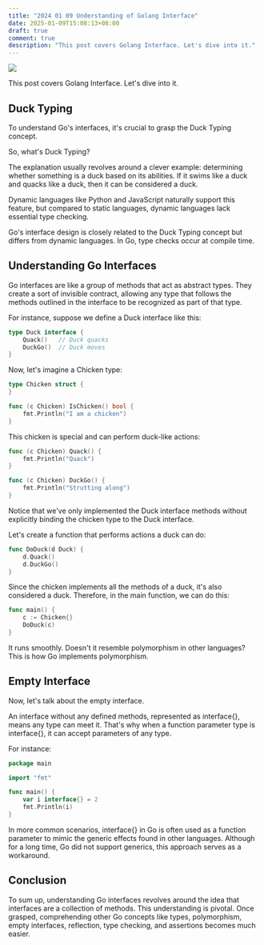 ```yaml
---
title: "2024 01 09 Understanding of Golang Interface"
date: 2025-01-09T15:08:13+08:00
draft: true
comment: true
description: "This post covers Golang Interface. Let's dive into it."
---
```


![](https://cdn.jsdelivr.net/gh/poloxue/images@2024-01/2024-01-09-understanding-of-golang-interface-01.jpeg)

This post covers Golang Interface. Let's dive into it. 

## Duck Typing

To understand Go's interfaces, it's crucial to grasp the Duck Typing concept.

So, what's Duck Typing?

The explanation usually revolves around a clever example: determining whether something is a duck based on its abilities. If it swims like a duck and quacks like a duck, then it can be considered a duck.

Dynamic languages like Python and JavaScript naturally support this feature, but compared to static languages, dynamic languages lack essential type checking.

Go's interface design is closely related to the Duck Typing concept but differs from dynamic languages. In Go, type checks occur at compile time.

## Understanding Go Interfaces

Go interfaces are like a group of methods that act as abstract types. They create a sort of invisible contract, allowing any type that follows the methods outlined in the interface to be recognized as part of that type.

For instance, suppose we define a Duck interface like this:

```go
type Duck interface {
	Quack()   // Duck quacks
	DuckGo()  // Duck moves
}
```

Now, let's imagine a Chicken type:

```go
type Chicken struct {
}

func (c Chicken) IsChicken() bool {
	fmt.Println("I am a chicken")
}
```

This chicken is special and can perform duck-like actions:

```go
func (c Chicken) Quack() {
	fmt.Println("Quack")
}

func (c Chicken) DuckGo() {
	fmt.Println("Strutting along")
}
```

Notice that we've only implemented the Duck interface methods without explicitly binding the chicken type to the Duck interface.

Let's create a function that performs actions a duck can do:

```go
func DoDuck(d Duck) {
	d.Quack()
	d.DuckGo()
}
```

Since the chicken implements all the methods of a duck, it's also considered a duck. Therefore, in the main function, we can do this:

```go
func main() {
	c := Chicken{}
	DoDuck(c)
}
```

It runs smoothly. Doesn't it resemble polymorphism in other languages? This is how Go implements polymorphism.

## Empty Interface

Now, let's talk about the empty interface.

An interface without any defined methods, represented as interface{}, means any type can meet it. That's why when a function parameter type is interface{}, it can accept parameters of any type.

For instance:

```go
package main

import "fmt"

func main() {
	var i interface{} = 2
	fmt.Println(i)
}
```

In more common scenarios, interface{} in Go is often used as a function parameter to mimic the generic effects found in other languages. Although for a long time, Go did not support generics, this approach serves as a workaround.

## Conclusion

To sum up, understanding Go interfaces revolves around the idea that interfaces are a collection of methods. This understanding is pivotal. Once grasped, comprehending other Go concepts like types, polymorphism, empty interfaces, reflection, type checking, and assertions becomes much easier.




